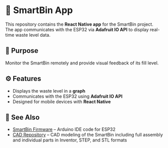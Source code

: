 # 📱 SmartBin App

This repository contains the **React Native app** for the SmartBin project.  
The app communicates with the ESP32 via **Adafruit IO API** to display real-time waste level data.

## 🎯 Purpose
Monitor the SmartBin remotely and provide visual feedback of its fill level.

## ⚙️ Features
- Displays the waste level in a **graph**  
- Communicates with the ESP32 using **Adafruit IO API**  
- Designed for mobile devices with **React Native**  

## 🔗 See Also
- [SmartBin Firmware](https://github.com/AlanLRodrigues/SmartBin-Firmware) – Arduino IDE code for ESP32
- [CAD Repository](https://github.com/AlanLRodrigues/SmartBin-Cad) – CAD modeling of the SmartBin including full assembly and individual parts in Inventor, STEP, and STL formats
